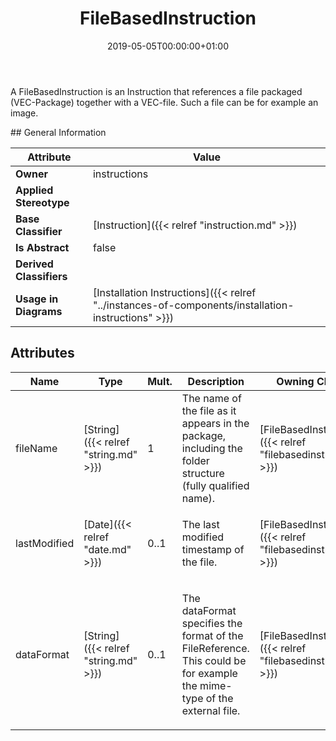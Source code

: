 ﻿---
title: FileBasedInstruction
toc: false
type: specs
date: "2019-05-05T00:00:00+01:00"
draft: false
menu_name: vec120

# Prev/next pager order (if `docs_section_pager` enabled in `params.toml`)
weight: 
---
<html>   <head>     </head>   <body>     <p> A FileBasedInstruction is an Instruction that references a file packaged (VEC-Package) together with a VEC-file. Such a file can be for example an image.      </p>  </body> </html>
## General Information

| Attribute               | Value |
|-------------------------|-------|
| **Owner**               | instructions |
| **Applied Stereotype**  |   |
| **Base Classifier**     | [Instruction]({{< relref "instruction.md" >}})<br/>  |
| **Is Abstract**         | false |
| **Derived Classifiers** |   |
| **Usage in Diagrams**   | [Installation Instructions]({{< relref "../instances-of-components/installation-instructions" >}})<br/>  |

## Attributes
|  Name  |  Type  |  Mult.  |  Description  |  Owning Classifier  |
|--------|--------|---------|---------------|--------------|
|fileName | [String]({{< relref "string.md" >}}) | 1 | <html>   <head>     </head>   <body> The name of the file as it appears in the package, including the folder structure (fully qualified name).</body> </html> | [FileBasedInstruction]({{< relref "filebasedinstruction.md" >}}) |
|lastModified | [Date]({{< relref "date.md" >}}) | 0..1 | <html><body><p>The last modified timestamp of the file.  </p></body></html> | [FileBasedInstruction]({{< relref "filebasedinstruction.md" >}}) |
|dataFormat | [String]({{< relref "string.md" >}}) | 0..1 | <html><body><p>The dataFormat specifies the format of the FileReference. This could be for example the mime-type of the external file.  </p></body></html> | [FileBasedInstruction]({{< relref "filebasedinstruction.md" >}}) |

